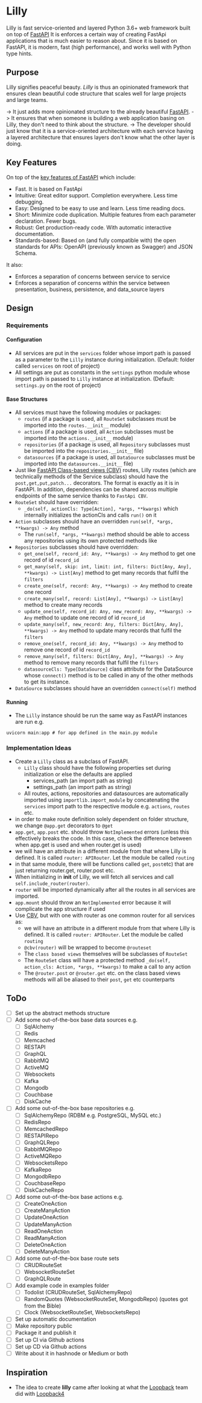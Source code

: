 # Lilly

Lilly is fast service-oriented and layered Python 3.6+ web framework built on top of [FastAPI](https://fastapi.tiangolo.com/)
It is enforces a certain way of creating FastApi applications that is much easier to reason about.
Since it is based on FastAPI, it is modern, fast (high performance), and works well with Python type hints.

## Purpose

Lilly signifies peaceful beauty. _Lilly_ is thus an opinionated framework that ensures clean beautiful
code structure that scales well for large projects and large teams.

-> It just adds more opinionated structure to the already beautiful [FastAPI](https://fastapi.tiangolo.com/).
-> It ensures that when someone is building a web application basing on Lilly, they don't need to think about the structure.
-> The developer should just know that it is a service-oriented architecture with each service having a layered architecture
that ensures layers don't know what the other layer is doing.

## Key Features

On top of the [key features of FastAPI](https://fastapi.tiangolo.com/) which include:

- Fast. It is based on FastApi
- Intuitive: Great editor support. Completion everywhere. Less time debugging.
- Easy: Designed to be easy to use and learn. Less time reading docs.
- Short: Minimize code duplication. Multiple features from each parameter declaration. Fewer bugs.
- Robust: Get production-ready code. With automatic interactive documentation.
- Standards-based: Based on (and fully compatible with) the open standards for APIs: OpenAPI (previously known as Swagger) and JSON Schema.

It also:

- Enforces a separation of concerns between service to service
- Enforces a separation of concerns within the service between presentation, business, persistence, and data_source layers

## Design

### Requirements

#### Configuration

- All services are put in the `services` folder whose import path is passed as a parameter to the `Lilly` instance during initialization.
  (Default: folder called `services` on root of project)
- All settings are put as constants in the `settings` python module whose import path is passed to `Lilly` instance at initialization.
  (Default: `settings.py` on the root of project)

#### Base Structures

- All services must have the following modules or packages:
  - `routes` (if a package is used, all `RouteSet` subclasses must be imported into the `routes.__init__` module)
  - `actions` (if a package is used,  all `Action` subclasses must be imported into the `actions.__init__` module)
  - `repositories` (if a package is used, all `Repository` subclasses must be imported into the `repositories.__init__` file)
  - `datasources` (if a package is used, all `DataSource` subclasses must be imported into the `datasources.__init__` file)
- Just like [FastAPI Class-based views (CBV)](https://fastapi-utils.davidmontague.xyz/user-guide/class-based-views/) routes, 
 Lilly routes (which are technically methods of the Service subclass) should have the `post,get,put,patch...` decorators. 
 The format is exactly as it is in FastAPI. In addition, dependencies can be shared across multiple endpoints of the same service thanks to `FastApi CBV`.
- `RouteSet` should have overridden:
  - `_do(self, actionCls: Type[Action], *args, **kwargs)` which internally initializes the actionCls and calls `run()` on it
- `Action` subclasses should have an overridden `run(self, *args, **kwargs) -> Any` method
  - The `run(self, *args, **kwargs)` method should be able to access any repositories using its own protected methods like
- `Repositories` subclasses should have overridden:
  - `get_one(self, record_id: Any, **kwargs) -> Any` method to get one record of id `record_id`
  - `get_many(self, skip: int, limit: int, filters: Dict[Any, Any], **kwargs) -> List[Any]` method to get many records that fulfil the `filters`
  - `create_one(self, record: Any, **kwargs) -> Any` method to create one record
  - `create_many(self, record: List[Any], **kwargs) -> List[Any]` method to create many records
  - `update_one(self, record_id: Any, new_record: Any, **kwargs) -> Any` method to update one record of id `record_id`
  - `update_many(self, new_record: Any, filters: Dict[Any, Any], **kwargs) -> Any` method to update many records that fulfil the `filters`
  - `remove_one(self, record_id: Any, **kwargs) -> Any` method to remove one record of id `record_id`
  - `remove_many(self, filters: Dict[Any, Any], **kwargs) -> Any` method to remove many records that fulfil the `filters`
  - `datasourceCls: Type[DataSource]` class attribute for the DataSource whose `connect()` method is to be called in any of the other methods to get its instance.
- `DataSource` subclasses should have an overridden `connect(self)` method

#### Running

- The `Lilly` instance should be run the same way as FastAPI instances are run e.g.

```shell
uvicorn main:app # for app defined in the main.py module
```
### Implementation Ideas

- Create a `Lilly` class as a subclass of FastAPI.
  - `Lilly` class should have the following properties set during initialization or else the defaults are applied
    - services_path (an import path as string)
    - settings_path (an import path as string)
  - All routes, actions, repositories and datasources are automatically imported using `importlib.import_module` by concatenating the `services` import path to the respective module e.g. `actions`, `routes` etc.
- in order to make route definition solely dependent on folder structure, we change `@app.get` decorators to `@get`
- `app.get`, `app.post` etc. should throw `NotImplemented` errors (unless this effectively breaks the code. In this case, check the difference between when app.get is used and when router.get is used)
- we will have an attribute in a different module from that where Lilly is defined. It is called `router: APIRouter`. Let the module be called `routing`
- in that same module, there will be functions called `get`, `post`etc) that are just returning router.get, router.post etc.
- When initializing in __init__ of Lilly, we will fetch all services and call `self.include_router(router)`. 
- `router` will be imported dynamically after all the routes in all services are imported.
- `app.mount` should throw an `NotImplemented` error because it will complicate the app structure if used
- Use [CBV](https://fastapi-utils.davidmontague.xyz/user-guide/class-based-views/), but with one with router
as one common router for all services as:
  - we will have an attribute in a different module from that where Lilly is defined. It is called `router: APIRouter`. Let the module be called `routing`
  - `@cbv(router)` will be wrapped to become `@routeset`
  - The `class based views` themselves will be subclasses of `RouteSet`
  - The `RouteSet` class will have a protected method `_do(self, action_cls: Action, *args, **kwargs)` to make a call to any action
  - The `@router.post` or `@router.get` etc. on the class based views methods will all be aliased to their `post`, `get` etc counterparts

## ToDo

- [ ] Set up the abstract methods structure
- [ ] Add some out-of-the-box base data sources e.g.
  - [ ] SqlAlchemy
  - [ ] Redis
  - [ ] Memcached
  - [ ] RESTAPI
  - [ ] GraphQL
  - [ ] RabbitMQ
  - [ ] ActiveMQ
  - [ ] Websockets
  - [ ] Kafka
  - [ ] Mongodb
  - [ ] Couchbase
  - [ ] DiskCache
- [ ] Add some out-of-the-box base repositories e.g. 
  - [ ] SqlAlchemyRepo (RDBM e.g. PostgreSQL, MySQL etc.)
  - [ ] RedisRepo
  - [ ] MemcachedRepo
  - [ ] RESTAPIRepo
  - [ ] GraphQLRepo
  - [ ] RabbitMQRepo
  - [ ] ActiveMQRepo
  - [ ] WebsocketsRepo
  - [ ] KafkaRepo
  - [ ] MongodbRepo
  - [ ] CouchbaseRepo
  - [ ] DiskCacheRepo
- [ ] Add some out-of-the-box base actions e.g.
  - [ ] CreateOneAction
  - [ ] CreateManyAction
  - [ ] UpdateOneAction
  - [ ] UpdateManyAction
  - [ ] ReadOneAction
  - [ ] ReadManyAction
  - [ ] DeleteOneAction
  - [ ] DeleteManyAction
- [ ] Add some out-of-the-box base route sets
  - [ ] CRUDRouteSet
  - [ ] WebsocketRouteSet
  - [ ] GraphQLRoute
- [ ] Add example code in examples folder
  - [ ] Todolist (CRUDRouteSet, SqlAlchemyRepo)
  - [ ] RandomQuotes (WebsocketRouteSet, MongodbRepo) (quotes got from the Bible)
  - [ ] Clock (WebsocketRouteSet, WebsocketsRepo)
- [ ] Set up automatic documentation
- [ ] Make repository public
- [ ] Package it and publish it
- [ ] Set up CI via Github actions
- [ ] Set up CD via Github actions
- [ ] Write about it in hashnode or Medium or both

## Inspiration

- The idea to create **lilly** came after looking at what the [Loopback](https://loopback.io/) team did with [Loopback4](https://loopback.io/doc/en/lb4)